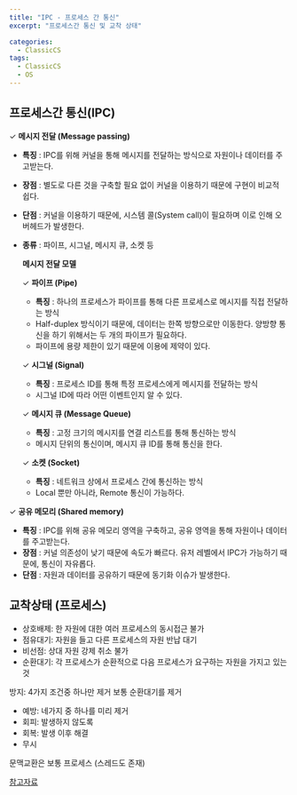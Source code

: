 ```yaml
---
title: "IPC - 프로세스 간 통신"
excerpt: "프로세스간 통신 및 교착 상태"

categories:
  - ClassicCS
tags:
  - ClassicCS
  - OS
---
```

  
## 프로세스간 통신(IPC)
  
✓ **메시지 전달 (Message passing)**

- **특징** : IPC를 위해 커널을 통해 메시지를 전달하는 방식으로 자원이나 데이터를 주고받는다.
- **장점** : 별도로 다른 것을 구축할 필요 없이 커널을 이용하기 때문에 구현이 비교적 쉽다.
- **단점** : 커널을 이용하기 때문에, 시스템 콜(System call)이 필요하며 이로 인해 오버헤드가 발생한다.
- **종류** : 파이프, 시그널, 메시지 큐, 소켓 등

    **메시지 전달 모델**

    ✓ **파이프 (Pipe)**

    - **특징** : 하나의 프로세스가 파이프를 통해 다른 프로세스로 메시지를 직접 전달하는 방식
    - Half-duplex 방식이기 때문에, 데이터는 한쪽 방향으로만 이동한다. 양방향 통신을 하기 위해서는 두 개의 파이프가 필요하다.
    - 파이프에 용량 제한이 있기 때문에 이용에 제약이 있다.

    ✓ **시그널 (Signal)**

    - **특징** : 프로세스 ID를 통해 특정 프로세스에게 메시지를 전달하는 방식
    - 시그널 ID에 따라 어떤 이벤트인지 알 수 있다.

    ✓ **메시지 큐 (Message Queue)**

    - **특징** : 고정 크기의 메시지를 연결 리스트를 통해 통신하는 방식
    - 메시지 단위의 통신이며, 메시지 큐 ID를 통해 통신을 한다.

    ✓ **소켓 (Socket)**

    - **특징** : 네트워크 상에서 프로세스 간에 통신하는 방식
    - Local 뿐만 아니라, Remote 통신이 가능하다.

✓ **공유 메모리 (Shared memory)**

- **특징** : IPC를 위해 공유 메모리 영역을 구축하고, 공유 영역을 통해 자원이나 데이터를 주고받는다.
- **장점** : 커널 의존성이 낮기 때문에 속도가 빠르다. 유저 레벨에서 IPC가 가능하기 때문에, 통신이 자유롭다.
- **단점** : 자원과 데이터를 공유하기 때문에 동기화 이슈가 발생한다.

## 교착상태 (프로세스)

- 상호배제: 한 자원에 대한 여러 프로세스의 동시접근 불가
- 점유대기: 자원을 들고 다른 프로세스의 자원 반납 대기
- 비선점: 상대 자원 강제 취소 불가
- 순환대기: 각 프로세스가 순환적으로 다음 프로세스가 요구하는 자원을 가지고 있는 것

방지: 4가지 조건중 하나만 제거 보통 순환대기를 제거

- 예방: 네가지 중 하나를 미리 제거
- 회피: 발생하지 않도록
- 회복: 발생 이후 해결
- 무시

문맥교환은 보통 프로세스 (스레드도 존재)


[참고자료](https://github.com/JaeYeopHan/Interview_Question_for_Beginner/tree/master/OS)  
